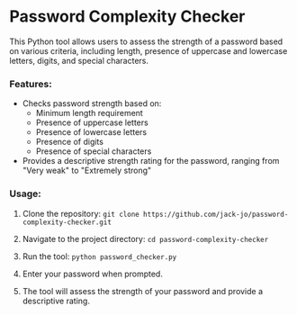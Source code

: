 # Password Complexity Checker

This Python tool allows users to assess the strength of a password based on various criteria, including length, presence of uppercase and lowercase letters, digits, and special characters.

### Features:

- Checks password strength based on:
  + Minimum length requirement
  + Presence of uppercase letters
  + Presence of lowercase letters
  + Presence of digits
  + Presence of special characters
- Provides a descriptive strength rating for the password, ranging from "Very weak" to "Extremely strong"

### Usage:
1. Clone the repository:
`git clone https://github.com/jack-jo/password-complexity-checker.git`

2. Navigate to the project directory:
`cd password-complexity-checker`

3. Run the tool:
`python password_checker.py`

4. Enter your password when prompted.

5. The tool will assess the strength of your password and provide a descriptive rating.
